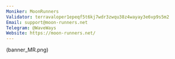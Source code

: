 ```yaml
---
Moniker: MoonRunners
Validator: terravaloper1epeqf5t6kj7wdr3zwqu38z4wayay3e6vp9s5m2
Email: support@moon-runners.net
Telegram: @WaveWays
Website: https://moon-runners.net/
---
```


(banner_MR.png)


